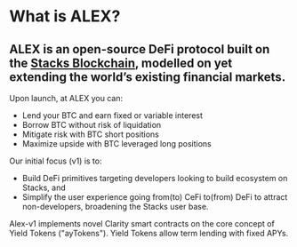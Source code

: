 # What is ALEX?

## ALEX is an open-source DeFi protocol built on the [Stacks Blockchain](https://www.stacks.co), modelled on yet extending the world’s existing financial markets.

Upon launch, at ALEX you can:

* Lend your BTC and earn fixed or variable interest
* Borrow BTC without risk of liquidation
* Mitigate risk with BTC short positions
* Maximize upside with BTC leveraged long positions

Our initial focus \(v1\) is to:

* Build DeFi primitives targeting developers looking to build ecosystem on Stacks, and
* Simplify the user experience going from\(to\) CeFi to\(from\) DeFi to attract non-developers, broadening the Stacks user base.

Alex-v1 implements novel Clarity smart contracts on the core concept of Yield Tokens \("ayTokens"\). Yield Tokens allow term lending with fixed APYs.

